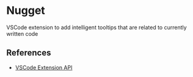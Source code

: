 # Nugget

VSCode extension to add intelligent tooltips that are related to currently written code

## References

- [VSCode Extension API](https://code.visualstudio.com/api)
